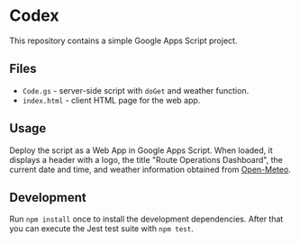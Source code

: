 # Codex

This repository contains a simple Google Apps Script project.

## Files

- `Code.gs` - server-side script with `doGet` and weather function.
- `index.html` - client HTML page for the web app.

## Usage

Deploy the script as a Web App in Google Apps Script. When loaded, it displays a header with a logo, the title "Route Operations Dashboard", the current date and time, and weather information obtained from [Open-Meteo](https://open-meteo.com/).

## Development

Run `npm install` once to install the development dependencies. After that you can execute the Jest test suite with `npm test`.
